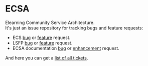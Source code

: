 # ECSA
Elearning Community Service Architecture.  
It's just an issue repository for tracking bugs and feature requests:
* ECS [bug](https://github.com/freeit/ECSA/issues/new?labels[]=ecs&labels[]=bug) or [feature](https://github.com/freeit/ECSA/issues/new?labels[]=ecs&labels[]=feature) request.
* LSFP [bug](https://github.com/freeit/ECSA/issues/new?labels[]=lsfp&labels[]=bug) or [feature](https://github.com/freeit/ECSA/issues/new?labels[]=lsfp&labels[]=feature) request.
* ECSA documentation [bug](https://github.com/freeit/ECSA/issues/new?labels[]=bug&labels[]=doc) or [enhancement](https://github.com/freeit/ECSA/issues/new?labels[]=doc&labels[]=enhancement) request.

And here you can get a [list of all tickets](https://github.com/freeit/ECSA/issues).
